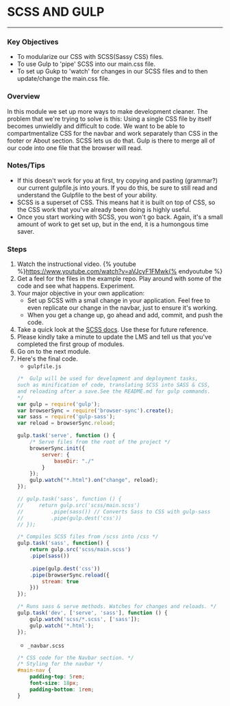 # SCSS AND GULP
---

### Key Objectives
* To modularize our CSS with SCSS(Sassy CSS) files.
* To use Gulp to 'pipe' SCSS into our main.css file.
* To set up Gukp to 'watch' for changes in our SCSS files and to then update/change the main.css file.

### Overview
In this module we set up more ways to make development cleaner. The problem that we're trying to solve is this: Using a single CSS file by itself becomes unwieldly and difficult to code. We want to be able to compartmentalize CSS for the navbar and work separately than CSS in the footer or About section. SCSS lets us do that. Gulp is there to merge all of our code into one file that the browser will read.

### Notes/Tips
* If this doesn't work for you at first, try copying and pasting (grammar?) our current gulpfile.js into yours. If you do this, be sure to still read and understand the Gulpfile to the best of your ability.
* SCSS is a superset of CSS. This means hat it is built on top of CSS, so the CSS work that you've already been doing is highly useful.
* Once you start working with SCSS, you won't go back. Again, it's a small amount of work to get set up, but in the end, it is a humongous time saver.

### Steps
1. Watch the instructional video. {% youtube %}https://www.youtube.com/watch?v=aVJcyF1FMwk{% endyoutube %}
2. Get a feel for the files in the example repo. Play around with some of the code and see what happens. Experiment.
3. Your major objective in your own application:
    * Set up SCSS with a small change in your application. Feel free to even replicate our change in the navbar, just to ensure it's working.
    * When you get a change up, go ahead and add, commit, and push the code.
4. Take a quick look at the [SCSS docs](http://sass-lang.com/guide). Use these for future reference.
5. Please kindly take a minute to update the LMS and tell us that you've completed the first group of modules.
6. Go on to the next module.
7. Here's the final code.
    * `gulpfile.js`
    ```js
    /*  Gulp will be used for development and deployment tasks, 
    such as minification of code, translating SCSS into SASS & CSS,
    and reloading after a save.See the README.md for gulp commands.
    */
    var gulp = require('gulp');
    var browserSync = require('browser-sync').create();
    var sass = require('gulp-sass');
    var reload = browserSync.reload;

    gulp.task('serve', function () {
        /* Serve files from the root of the project */
        browserSync.init({
            server: {
                baseDir: "./"
            }
        });
        gulp.watch("*.html").on("change", reload);
    });

    // gulp.task('sass', function () {
    //     return gulp.src('scss/main.scss')
    //         .pipe(sass()) // Converts Sass to CSS with gulp-sass
    //         .pipe(gulp.dest('css'))
    // });

    /* Compiles SCSS files from /scss into /css */
    gulp.task('sass', function() {
        return gulp.src('scss/main.scss')
        .pipe(sass())
        
        .pipe(gulp.dest('css'))
        .pipe(browserSync.reload({
            stream: true
        }))
    });

    /* Runs sass & serve methods. Watches for changes and reloads. */
    gulp.task('dev', ['serve', 'sass'], function () {
        gulp.watch('scss/*.scss', ['sass']);
        gulp.watch('*.html');
    });
    ```
    * `_navbar.scss`
    ```css
    /* CSS code for the Navbar section. */
    /* Styling for the navbar */
    #main-nav {
        padding-top: 5rem;
        font-size: 18px;
        padding-bottom: 1rem;
    }
    ```